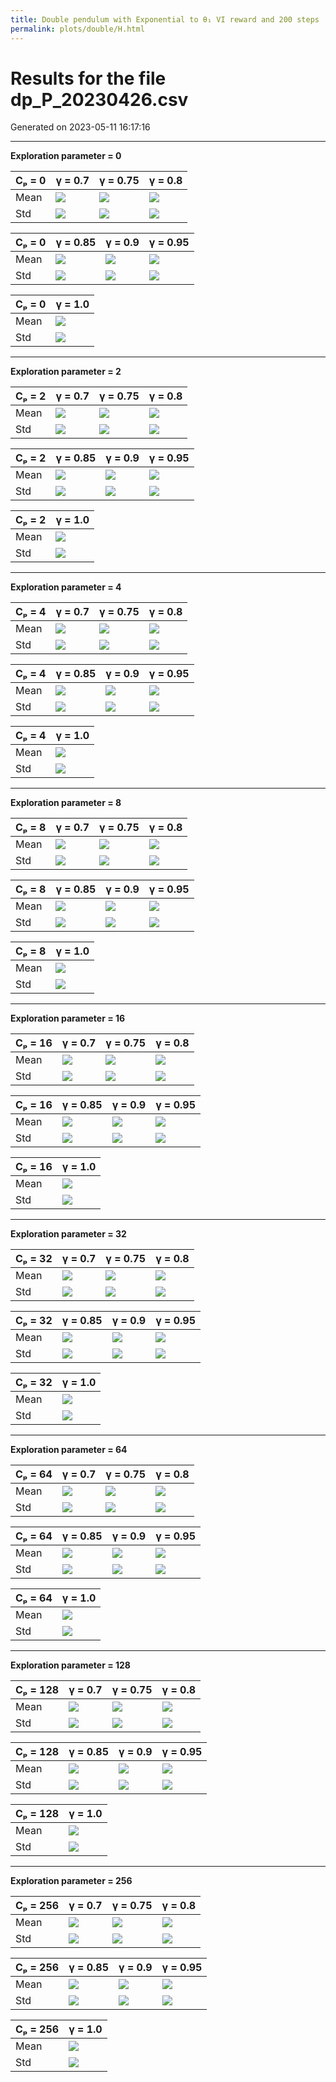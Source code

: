 ```yaml
---
title: Double pendulum with Exponential to θ₁ VI reward and 200 steps
permalink: plots/double/H.html
---
```

# Results for the file dp_P_20230426.csv 

Generated on 2023-05-11 16:17:16

---

**Exploration parameter = 0**

| Cₚ = 0 | γ = 0.7 | γ = 0.75 | γ = 0.8 | 
| --- | --- | --- | --- | 
| Mean | ![](fig/dp_P/mean_g_0.7_cp_0.png) | ![](fig/dp_P/mean_g_0.75_cp_0.png) | ![](fig/dp_P/mean_g_0.8_cp_0.png) | 
| Std | ![](fig/dp_P/std_g_0.7_cp_0.png) | ![](fig/dp_P/std_g_0.75_cp_0.png) | ![](fig/dp_P/std_g_0.8_cp_0.png) | 

| Cₚ = 0 | γ = 0.85 | γ = 0.9 | γ = 0.95 | 
| --- | --- | --- | --- | 
| Mean | ![](fig/dp_P/mean_g_0.85_cp_0.png) | ![](fig/dp_P/mean_g_0.9_cp_0.png) | ![](fig/dp_P/mean_g_0.95_cp_0.png) | 
| Std | ![](fig/dp_P/std_g_0.85_cp_0.png) | ![](fig/dp_P/std_g_0.9_cp_0.png) | ![](fig/dp_P/std_g_0.95_cp_0.png) | 

| Cₚ = 0 | γ = 1.0 | 
| --- | --- | 
| Mean | ![](fig/dp_P/mean_g_1.0_cp_0.png) | 
| Std | ![](fig/dp_P/std_g_1.0_cp_0.png) | 

---

**Exploration parameter = 2**

| Cₚ = 2 | γ = 0.7 | γ = 0.75 | γ = 0.8 | 
| --- | --- | --- | --- | 
| Mean | ![](fig/dp_P/mean_g_0.7_cp_2.png) | ![](fig/dp_P/mean_g_0.75_cp_2.png) | ![](fig/dp_P/mean_g_0.8_cp_2.png) | 
| Std | ![](fig/dp_P/std_g_0.7_cp_2.png) | ![](fig/dp_P/std_g_0.75_cp_2.png) | ![](fig/dp_P/std_g_0.8_cp_2.png) | 

| Cₚ = 2 | γ = 0.85 | γ = 0.9 | γ = 0.95 | 
| --- | --- | --- | --- | 
| Mean | ![](fig/dp_P/mean_g_0.85_cp_2.png) | ![](fig/dp_P/mean_g_0.9_cp_2.png) | ![](fig/dp_P/mean_g_0.95_cp_2.png) | 
| Std | ![](fig/dp_P/std_g_0.85_cp_2.png) | ![](fig/dp_P/std_g_0.9_cp_2.png) | ![](fig/dp_P/std_g_0.95_cp_2.png) | 

| Cₚ = 2 | γ = 1.0 | 
| --- | --- | 
| Mean | ![](fig/dp_P/mean_g_1.0_cp_2.png) | 
| Std | ![](fig/dp_P/std_g_1.0_cp_2.png) | 

---

**Exploration parameter = 4**

| Cₚ = 4 | γ = 0.7 | γ = 0.75 | γ = 0.8 | 
| --- | --- | --- | --- | 
| Mean | ![](fig/dp_P/mean_g_0.7_cp_4.png) | ![](fig/dp_P/mean_g_0.75_cp_4.png) | ![](fig/dp_P/mean_g_0.8_cp_4.png) | 
| Std | ![](fig/dp_P/std_g_0.7_cp_4.png) | ![](fig/dp_P/std_g_0.75_cp_4.png) | ![](fig/dp_P/std_g_0.8_cp_4.png) | 

| Cₚ = 4 | γ = 0.85 | γ = 0.9 | γ = 0.95 | 
| --- | --- | --- | --- | 
| Mean | ![](fig/dp_P/mean_g_0.85_cp_4.png) | ![](fig/dp_P/mean_g_0.9_cp_4.png) | ![](fig/dp_P/mean_g_0.95_cp_4.png) | 
| Std | ![](fig/dp_P/std_g_0.85_cp_4.png) | ![](fig/dp_P/std_g_0.9_cp_4.png) | ![](fig/dp_P/std_g_0.95_cp_4.png) | 

| Cₚ = 4 | γ = 1.0 | 
| --- | --- | 
| Mean | ![](fig/dp_P/mean_g_1.0_cp_4.png) | 
| Std | ![](fig/dp_P/std_g_1.0_cp_4.png) | 

---

**Exploration parameter = 8**

| Cₚ = 8 | γ = 0.7 | γ = 0.75 | γ = 0.8 | 
| --- | --- | --- | --- | 
| Mean | ![](fig/dp_P/mean_g_0.7_cp_8.png) | ![](fig/dp_P/mean_g_0.75_cp_8.png) | ![](fig/dp_P/mean_g_0.8_cp_8.png) | 
| Std | ![](fig/dp_P/std_g_0.7_cp_8.png) | ![](fig/dp_P/std_g_0.75_cp_8.png) | ![](fig/dp_P/std_g_0.8_cp_8.png) | 

| Cₚ = 8 | γ = 0.85 | γ = 0.9 | γ = 0.95 | 
| --- | --- | --- | --- | 
| Mean | ![](fig/dp_P/mean_g_0.85_cp_8.png) | ![](fig/dp_P/mean_g_0.9_cp_8.png) | ![](fig/dp_P/mean_g_0.95_cp_8.png) | 
| Std | ![](fig/dp_P/std_g_0.85_cp_8.png) | ![](fig/dp_P/std_g_0.9_cp_8.png) | ![](fig/dp_P/std_g_0.95_cp_8.png) | 

| Cₚ = 8 | γ = 1.0 | 
| --- | --- | 
| Mean | ![](fig/dp_P/mean_g_1.0_cp_8.png) | 
| Std | ![](fig/dp_P/std_g_1.0_cp_8.png) | 

---

**Exploration parameter = 16**

| Cₚ = 16 | γ = 0.7 | γ = 0.75 | γ = 0.8 | 
| --- | --- | --- | --- | 
| Mean | ![](fig/dp_P/mean_g_0.7_cp_16.png) | ![](fig/dp_P/mean_g_0.75_cp_16.png) | ![](fig/dp_P/mean_g_0.8_cp_16.png) | 
| Std | ![](fig/dp_P/std_g_0.7_cp_16.png) | ![](fig/dp_P/std_g_0.75_cp_16.png) | ![](fig/dp_P/std_g_0.8_cp_16.png) | 

| Cₚ = 16 | γ = 0.85 | γ = 0.9 | γ = 0.95 | 
| --- | --- | --- | --- | 
| Mean | ![](fig/dp_P/mean_g_0.85_cp_16.png) | ![](fig/dp_P/mean_g_0.9_cp_16.png) | ![](fig/dp_P/mean_g_0.95_cp_16.png) | 
| Std | ![](fig/dp_P/std_g_0.85_cp_16.png) | ![](fig/dp_P/std_g_0.9_cp_16.png) | ![](fig/dp_P/std_g_0.95_cp_16.png) | 

| Cₚ = 16 | γ = 1.0 | 
| --- | --- | 
| Mean | ![](fig/dp_P/mean_g_1.0_cp_16.png) | 
| Std | ![](fig/dp_P/std_g_1.0_cp_16.png) | 

---

**Exploration parameter = 32**

| Cₚ = 32 | γ = 0.7 | γ = 0.75 | γ = 0.8 | 
| --- | --- | --- | --- | 
| Mean | ![](fig/dp_P/mean_g_0.7_cp_32.png) | ![](fig/dp_P/mean_g_0.75_cp_32.png) | ![](fig/dp_P/mean_g_0.8_cp_32.png) | 
| Std | ![](fig/dp_P/std_g_0.7_cp_32.png) | ![](fig/dp_P/std_g_0.75_cp_32.png) | ![](fig/dp_P/std_g_0.8_cp_32.png) | 

| Cₚ = 32 | γ = 0.85 | γ = 0.9 | γ = 0.95 | 
| --- | --- | --- | --- | 
| Mean | ![](fig/dp_P/mean_g_0.85_cp_32.png) | ![](fig/dp_P/mean_g_0.9_cp_32.png) | ![](fig/dp_P/mean_g_0.95_cp_32.png) | 
| Std | ![](fig/dp_P/std_g_0.85_cp_32.png) | ![](fig/dp_P/std_g_0.9_cp_32.png) | ![](fig/dp_P/std_g_0.95_cp_32.png) | 

| Cₚ = 32 | γ = 1.0 | 
| --- | --- | 
| Mean | ![](fig/dp_P/mean_g_1.0_cp_32.png) | 
| Std | ![](fig/dp_P/std_g_1.0_cp_32.png) | 

---

**Exploration parameter = 64**

| Cₚ = 64 | γ = 0.7 | γ = 0.75 | γ = 0.8 | 
| --- | --- | --- | --- | 
| Mean | ![](fig/dp_P/mean_g_0.7_cp_64.png) | ![](fig/dp_P/mean_g_0.75_cp_64.png) | ![](fig/dp_P/mean_g_0.8_cp_64.png) | 
| Std | ![](fig/dp_P/std_g_0.7_cp_64.png) | ![](fig/dp_P/std_g_0.75_cp_64.png) | ![](fig/dp_P/std_g_0.8_cp_64.png) | 

| Cₚ = 64 | γ = 0.85 | γ = 0.9 | γ = 0.95 | 
| --- | --- | --- | --- | 
| Mean | ![](fig/dp_P/mean_g_0.85_cp_64.png) | ![](fig/dp_P/mean_g_0.9_cp_64.png) | ![](fig/dp_P/mean_g_0.95_cp_64.png) | 
| Std | ![](fig/dp_P/std_g_0.85_cp_64.png) | ![](fig/dp_P/std_g_0.9_cp_64.png) | ![](fig/dp_P/std_g_0.95_cp_64.png) | 

| Cₚ = 64 | γ = 1.0 | 
| --- | --- | 
| Mean | ![](fig/dp_P/mean_g_1.0_cp_64.png) | 
| Std | ![](fig/dp_P/std_g_1.0_cp_64.png) | 

---

**Exploration parameter = 128**

| Cₚ = 128 | γ = 0.7 | γ = 0.75 | γ = 0.8 | 
| --- | --- | --- | --- | 
| Mean | ![](fig/dp_P/mean_g_0.7_cp_128.png) | ![](fig/dp_P/mean_g_0.75_cp_128.png) | ![](fig/dp_P/mean_g_0.8_cp_128.png) | 
| Std | ![](fig/dp_P/std_g_0.7_cp_128.png) | ![](fig/dp_P/std_g_0.75_cp_128.png) | ![](fig/dp_P/std_g_0.8_cp_128.png) | 

| Cₚ = 128 | γ = 0.85 | γ = 0.9 | γ = 0.95 | 
| --- | --- | --- | --- | 
| Mean | ![](fig/dp_P/mean_g_0.85_cp_128.png) | ![](fig/dp_P/mean_g_0.9_cp_128.png) | ![](fig/dp_P/mean_g_0.95_cp_128.png) | 
| Std | ![](fig/dp_P/std_g_0.85_cp_128.png) | ![](fig/dp_P/std_g_0.9_cp_128.png) | ![](fig/dp_P/std_g_0.95_cp_128.png) | 

| Cₚ = 128 | γ = 1.0 | 
| --- | --- | 
| Mean | ![](fig/dp_P/mean_g_1.0_cp_128.png) | 
| Std | ![](fig/dp_P/std_g_1.0_cp_128.png) | 

---

**Exploration parameter = 256**

| Cₚ = 256 | γ = 0.7 | γ = 0.75 | γ = 0.8 | 
| --- | --- | --- | --- | 
| Mean | ![](fig/dp_P/mean_g_0.7_cp_256.png) | ![](fig/dp_P/mean_g_0.75_cp_256.png) | ![](fig/dp_P/mean_g_0.8_cp_256.png) | 
| Std | ![](fig/dp_P/std_g_0.7_cp_256.png) | ![](fig/dp_P/std_g_0.75_cp_256.png) | ![](fig/dp_P/std_g_0.8_cp_256.png) | 

| Cₚ = 256 | γ = 0.85 | γ = 0.9 | γ = 0.95 | 
| --- | --- | --- | --- | 
| Mean | ![](fig/dp_P/mean_g_0.85_cp_256.png) | ![](fig/dp_P/mean_g_0.9_cp_256.png) | ![](fig/dp_P/mean_g_0.95_cp_256.png) | 
| Std | ![](fig/dp_P/std_g_0.85_cp_256.png) | ![](fig/dp_P/std_g_0.9_cp_256.png) | ![](fig/dp_P/std_g_0.95_cp_256.png) | 

| Cₚ = 256 | γ = 1.0 | 
| --- | --- | 
| Mean | ![](fig/dp_P/mean_g_1.0_cp_256.png) | 
| Std | ![](fig/dp_P/std_g_1.0_cp_256.png) | 

